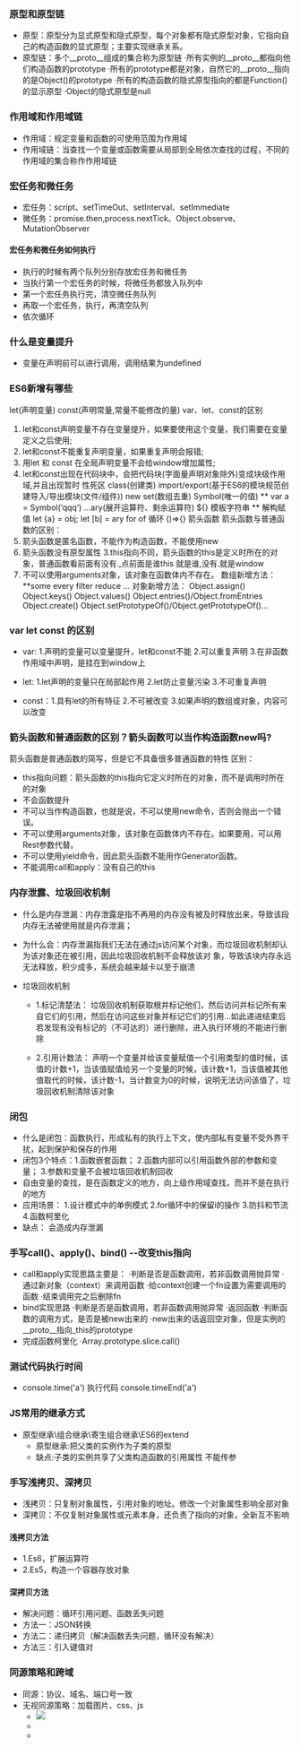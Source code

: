 ### 原型和原型链
* 原型：原型分为显式原型和隐式原型，每个对象都有隐式原型对象，它指向自己的构造函数的显式原型；主要实现继承关系。
* 原型链：多个__proto__组成的集合称为原型链
  ·所有实例的__proto__都指向他们构造函数的prototype
  ·所有的prototype都是对象，自然它的__proto__指向的是Object()的prototype
  ·所有的构造函数的隐式原型指向的都是Function()的显示原型
  ·Object的隐式原型是null

### 作用域和作用域链
* 作用域：规定变量和函数的可使用范围为作用域
* 作用域链：当查找一个变量或函数需要从局部到全局依次查找的过程，不同的作用域的集合称作作用域链

### 宏任务和微任务
* 宏任务：script、setTimeOut、setInterval、setImmediate
* 微任务：promise.then,process.nextTick、Object.observe、MutationObserver
#### 宏任务和微任务如何执行
* 执行的时候有两个队列分别存放宏任务和微任务
* 当执行第一个宏任务的时候，将微任务都放入队列中
* 第一个宏任务执行完，清空微任务队列
* 再取一个宏任务，执行，再清空队列
* 依次循环

### 什么是变量提升
* 变量在声明前可以进行调用，调用结果为undefined

### ES6新增有哪些
let(声明变量)
const(声明常量,常量不能修改的量)
var、let、const的区别
1. let和const声明变量不存在变量提升，如果要使用这个变量，我们需要在变量定义之后使用;
2. let和const不能重复声明变量，如果重复声明会报错;
3. 用let 和 const 在全局声明变量不会给window增加属性;
4. let和const出现在代码块中，会把代码块(字面量声明对象除外)变成块级作用域,并且出现暂时 性死区 class(创建类)
import/export(基于ES6的模块规范创建导入/导出模块(文件/组件))
new set(数组去重)
Symbol(唯一的值) ** var a = Symbol(‘qqq’)
…ary(展开运算符、剩余运算符)
${} 模板字符串 **
解构赋值 let {a} = obj; let [b] = ary
for of 循环
()=>{} 箭头函数
箭头函数与普通函数的区别：
1. 箭头函数是匿名函数，不能作为构造函数，不能使用new
2. 箭头函数没有原型属性
3.this指向不同，箭头函数的this是定义时所在的对象，普通函数看前面有没有.,点前面是谁this 就是谁,没有.就是window
4. 不可以使用arguments对象，该对象在函数体内不存在。
数组新增方法：**some every filter reduce …
对象新增方法： Object.assign() Object.keys() Object.values() Object.entries()/Object.fromEntries
Object.create() 
Object.setPrototypeOf()/Object.getPrototypeOf()…
### var let const 的区别
* var:  1.声明的变量可以变量提升，let和const不能
        2.可以重复声明
        3.在非函数作用域中声明，是挂在到window上

* let:  1.let声明的变量只在局部起作用
        2.let防止变量污染
        3.不可重复声明

* const：1.具有let的所有特征
        2.不可被改变
        3.如果声明的数组或对象，内容可以改变

### 箭头函数和普通函数的区别？箭头函数可以当作构造函数new吗?
  箭头函数是普通函数的简写，但是它不具备很多普通函数的特性
  区别：
  * this指向问题：箭头函数的this指向它定义时所在的对象，而不是调用时所在的对象
  * 不会函数提升
  * 不可以当作构造函数，也就是说，不可以使用new命令，否则会抛出一个错误。
  * 不可以使用arguments对象，该对象在函数体内不存在。如果要用，可以用Rest参数代替。
  * 不可以使用yield命令，因此箭头函数不能用作Generator函数。
  * 不能调用call和apply：没有自己的this

### 内存泄露、垃圾回收机制
* 什么是内存泄漏：内存泄露是指不再用的内存没有被及时释放出来，导致该段内存无法被使用就是内存泄漏；
* 为什么会：内存泄漏指我们无法在通过js访问某个对象，而垃圾回收机制却认为该对象还在被引用，因此垃圾回收机制不会释放该对  象，导致该块内存永远无法释放，积少成多，系统会越来越卡以至于崩溃

* 垃圾回收机制
  * 1.标记清楚法：
      垃圾回收机制获取根并标记他们，然后访问并标记所有来自它们的引用，然后在访问这些对象并标记它们的引用…如此递进结束后若发现有没有标记的（不可达的）进行删除，进入执行环境的不能进行删除

  * 2.引用计数法：
      声明一个变量并给该变量赋值一个引用类型的值时候，该值的计数+1，当该值赋值给另一个变量的时候，该计数+1，当该值被其他值取代的时候，该计数-1，当计数变为0的时候，说明无法访问该值了，垃圾回收机制清除该对象

### 闭包
* 什么是闭包：函数执行，形成私有的执行上下文，使内部私有变量不受外界干扰，起到保护和保存的作用
* 闭包3个特点：1.函数嵌套函数； 2.函数内部可以引用函数外部的参数和变量；  3.参数和变量不会被垃圾回收机制回收
* 自由变量的查找，是在函数定义的地方，向上级作用域查找，而并不是在执行的地方
* 应用场景： 1.设计模式中的单例模式
            2.for循环中的保留i的操作
            3.防抖和节流
            4.函数柯里化
* 缺点： 会造成内存泄漏

### 手写call()、apply()、bind() --改变this指向
* call和apply实现思路主要是：
        ·判断是否是函数调用，若非函数调用抛异常
        ·通过新对象（context）来调用函数
                ·给context创建一个fn设置为需要调用的函数
                ·结束调用完之后删除fn
* bind实现思路
        ·判断是否是函数调用，若非函数调用抛异常
        ·返回函数
                ·判断函数的调用方式，是否是被new出来的
                        ·new出来的话返回空对象，但是实例的__proto__指向_this的prototype
* 完成函数柯里化
        ·Array.prototype.slice.call()
### 测试代码执行时间
* console.time('a')  执行代码  console.timeEnd('a')
### JS常用的继承方式
* 原型继承\组合继承\寄生组合继承\ES6的extend   
  * 原型继承:把父类的实例作为子类的原型
  * 缺点:子类的实例共享了父类构造函数的引用属性  不能传参

### 手写浅拷贝、深拷贝
* 浅拷贝：只复制对象属性，引用对象的地址。修改一个对象属性影响全部对象
* 深拷贝：不仅复制对象属性或元素本身，还负责了指向的对象，全新互不影响

#### 浅拷贝方法
  * 1.Es6，扩展运算符
  * 2.Es5，构造一个容器存放对象

#### 深拷贝方法
  * 解决问题：循环引用问题、函数丢失问题
  * 方法一：JSON转换
  * 方法二：递归拷贝（解决函数丢失问题，循环没有解决）
  * 方法三：引入键值对
### 同源策略和跨域
  * 同源：协议、域名、端口号一致
  * 无视同源策略：加载图片、css、js
    * <img src=跨域的图片地址>
    * <link href=跨域的css地址> 
    * <script src=跨域的js地址>
  * 跨域：所以的跨域，都必须经过server端允许和配合，未经server端就实现跨域，说明浏览器存在漏洞，
  * 跨域方法：jsonp和cors(服务端)
    * JSONP：利用script标签实现跨域数据的访问。
    script标签引入JavaScript的文件脚本并调用其中的数据方法。
    * 在http的头部header加入扩展字段，允许此域
### CDN
  * 内容分发网络，类似一个分布式存储站，共享资源，提升访问速度

### 节流防抖概念以及应用场景
  * 节流：控制执行频率，n秒内只运行一次，若在n秒内触发多次，也只有一次生效。
  * 应用场景：DOM元素拖拽功能mouseMove、窗口滚动scroll、窗口调整resize、抢购疯狂点击click
  
  * 防抖：设置n秒后触发事件，n妙内若重新触发，则重新计时。
  * 应用场景：账户密码输入、搜索关键词
### 数组去重方法
  * 方法一：利用forEach()和indexOf()
  * 说明：本质是双重遍历，效率差一点

  * 方法二：利用forEach() + 对象容器
  * 说明： 只需遍历一次，效率高

  * 方法三：ES6语法 扩展运算符...
### 数组排序方法
  * 五种：sort()方法、选择排序、冒泡排序、插入排序、快速排序
  * sort():增加判定条件
  * 选择排序：先选择一个元素放在初始位置，之后将剩余数组与之对比，互换位置
  * 冒泡排序：一次比较两个相邻的数，如果不符合规则互换位置，一次比较就能够将最大或最小的值放在数组最后一位继续对除【最后一位】之外的所有元素重复上述过程
  * 插入排序：将数组第一个元素看做一个有序序列，把第二个元素到最后一个元素当成是未排序序列。
                  从头到尾依次扫描未排序序列，将扫描到的每个元素插入有序序列的适当位置。
                                                  如果待插入的元素与有序序列中的某个元素相等，则将待插入元素插入到相等元素的后面。
  * 快速排列：在已知数据集合中随便去一个基准(pivot)
                  将其余数据以基准为中心，大于分放右边，小于的放左边
                  将左右两个子集重复以上两个步骤
  
### 数组扁平化方法 flatten(arr)
  * 说明：多维数组变为一维数组 并输出新数组
  * 方法一：ES5，利用forEach()
  * 方法二：ES6的some()语法

### 类型判断的方法有哪些
  * typeof
    * 缺点：typeof null 的值为Object  
  * instanceof
    * 缺点：只能判断对象是否存在于目标对象的原型链上，单纯字面量不能判断
  * constructor
  * Object.prototype.toString.call()
    * 缺点：不能细分为谁的实例
### 各种类选择器权重
  * 1.!important
  * 2.内联样式  如style=""
  * 3.id选择器  如#id
  * 4.类选择器=属性选择器=伪类选择器    如.class
  * 5.标签选择器=伪元素选择器   div p
  * 6.通配符、子选择器、相邻选择器等。  *{} > +

### new 原理
  
## 计算机基础 https://juejin.cn/post/6844904100035821575
  ### http协议有哪些请求方法
  * GET: 通常用来获取资源
  * HEAD: 获取资源的元信息
  * POST: 提交数据，即上传数据
  * PUT: 修改数据
  * DELETE: 删除资源(几乎用不到)
  * CONNECT: 建立连接隧道，用于代理服务器
  * OPTIONS: 列出可对资源实行的请求方法，用来跨域请求
  * TRACE: 追踪请求-响应的传输路径

  ### GET和POST的区别
  * 从缓存的角度，GET 请求会被浏览器主动缓存下来，留下历史记录，而 POST 默认不会。
  * 从编码的角度，GET 只能进行 URL 编码，只能接收 ASCII 字符，而 POST 没有限制。
  * 从参数的角度，GET 一般放在 URL 中，因此不安全，POST 放在请求体中，更适合传输敏感信息。
  * 从幂等性的角度，GET是幂等的，而POST不是。(每次请求结果可能不同，幂等表示副作用相同)
  * 从TCP的角度，GET 请求会把请求报文一次性发出去，而 POST 会分为两个 TCP 数据包，首先发 header 部分，如果服务器响应 100(continue)， 然后发 body 部分。(火狐浏览器除外，它的 POST 请求只发一个 TCP 包)
  * 
  ### http（默认端口80） 与 https（默认端口443）的区别
  * 安全上：https 是 使用 TLS/SSL加密的 HTTP协议
  * 申请上：https需要使用ca申请证书
  * 传输上：http是超文本传输，明文传输；https是具有安全性的ssl加密传输协议
  * 端口：http默认是80；https是443

  ### SSL/TSL
  * 说明：SSL是“Secure Sockets Layer”的缩写，中文叫做“安全套接层”，其出现就是为了解决HTTP传输不安全的问题；到了1999年，SSL被标准化，标准化之后的名称改为 TLS（是“Transport Layer Security”的缩写），中文叫做“传输层安全协议”，所以这两者其实就是同一种协议，只不过是在不同阶段的不同称呼。
  
  * SSL提供的服务/作用：
    1. 认证用户和服务器，确保数据发送到正确的客户端和服务器；
    2. 加密数据以防止数据中途被窃取；
    3. 维护数据的完整性，确保数据在传输过程中不被改变。
   
  * 加密：对称加密、非对称加密、混合加密
  
  ### 从输入url到页面加载过程
  （DNS 解析过程，HTML词法分析和语法分析，CSS解析， 合成图层、合成线程调用光栅化线程池，生成位图后浏览器进程间通信过程，显卡缓存与显示器的关系）

![image-20210626115051548](C:\Users\user\AppData\Roaming\Typora\typora-user-images\image-20210626115051548.png)

* 过程：
​    首先我们需要通过 DNS（域名解析系统）将 URL 解析为对应的 IP 地址，然后与这个 IP 地址确定的那台服务器建立起 TCP 网络连接，随后我们向服务端抛出我们的 HTTP 请求，服务端处理完我们的请求之后，把目标数据放在 HTTP 响应里返回给客户端，拿到响应数据的浏览器就可以开始走一个渲染的流程。渲染完毕，页面便呈现给了用户

1. DNS 解析
2. TCP 连接
3. HTTP 请求抛出
4. 服务端处理请求，HTTP 响应返回
5. 浏览器拿到响应数据，解析响应内容，把解析的结果展示给用户


  ### 常见状态码
  * 1xx: 表示目前是协议处理的中间状态，还需要后续操作。
  * 2xx: 表示成功状态。
  * 3xx: 重定向状态，资源位置发生变动，需要重新请求。
  * 4xx: 客户端请求报文有误。
  * 5xx: 服务器端发生错误。

  ### 三次握手和四次挥手
  * 

  ### CSRF和XSS攻击
  ### Last-Modified 和 Etag 有什么区别？
  ### 浏览器缓存 强缓存、协商缓存
## Vuejs 知识点梳理
  * vue生命周期
  ### 计算属性computed和侦听器watch的区别
  * 共同点：都是根据依赖变化从而发生变化，都自带缓存，数据没改变直接调用
  * 不同点：计算属性中，返回的是一个data中没有的值（新值）并且必须包含return，
侦听器中，变化的值是data中存在的值，并且不包含return，在侦听器中可以执行异步操作，并控制操作的频率，这些都是计算属性无法做到的

(1).计算属性的应用场景是计算的内容需要依赖多个属性的情况
侦听器的应用场景是计算的内容依赖一个属性的情况
(2).计算属性缓存结果时每次都会重新创建变量
而侦听器是直接计算，不会创建变量保存结果
也就意味着，数据如果会反复的发生变化，计算很多次的情况下，计算属性的开销将会更大，也就意味着这种情况不适合使用计算属性，适合使用侦听器
那么，如果一个数据反复会被使用，但是它计算依赖的内容很少发生变化的情况下，计算属性会缓存结果，就更加适合这种情况。
(3).computed的结果是通过return返回的，而watch不需要return。
(4).watch中的参数可以得到侦听属性改变的最新结果，而computed函数没有这种参数。

补充：
watch只会监听数据的值是否发生改变，而不会监听地址的变化，如果需要监听引用类型的数据变化，需要深度监听：obj:{handler(newVal){},deep:true}------用handler+deep的方式进行深度监听。
在特殊的情况下(更改数组中的数据时，数组已经更改，但是视图没有更新)，watch无法监听数组的变化,更改数组必须要用splice()或者$set。

结论：
我们在计算开销比较大(计算次数多或者异步处理)的时候，会使用侦听器watch来得到计算结果。
而其他情况建议使用计算属性computed，因为缓存节省多次计算的性能。
  * 应用场景：computed,数据计算和字符处理，购物车价格、名字拼接
  * 应用场景：watch，监听数值（条件），弹框提醒，一个数据触发多个事件

  ### v-show和v-if的区别
  ### 组件通信
  
  * vuex介绍
  * diff
  * 

## webpack 知识点

## 前端前沿的方向
  * flutter，dart，serverless、WebAssembly、PWA

自我介绍
项目经历和难点
前端模块化
数组排序方法
哪个时间更快
作用域、原型、原型的this指向谁，指向构造函数的
闭包的理解  
数据类型有哪些  
类型判断
ES6新增、let的区别
原生js类似Date这样的有哪些
数组中插入的方法
js触发事件有哪些
html标签有哪些
选择器有哪些
http协议
浏览器缓存
webpack和babel
export和import的区别
vue生命周期
vuex的组件间传递
vue的基本命令
vue路由  hash和history 没答
vue源码

反问